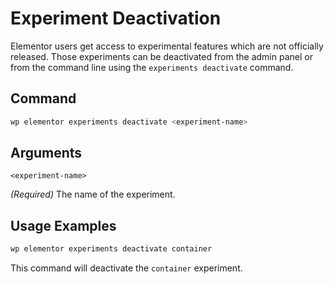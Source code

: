 # Experiment Deactivation

<Badge type="tip" vertical="top" text="Elementor Core" /> <Badge type="warning" vertical="top" text="Advanced" />

Elementor users get access to experimental features which are not officially released. Those experiments can be deactivated from the admin panel or from the command line using the `experiments deactivate` command.

## Command

```bash
wp elementor experiments deactivate <experiment-name>
```

## Arguments

`<experiment-name>`

_(Required)_ The name of the experiment.

## Usage Examples

```bash
wp elementor experiments deactivate container
```

This command will deactivate the `container` experiment.

